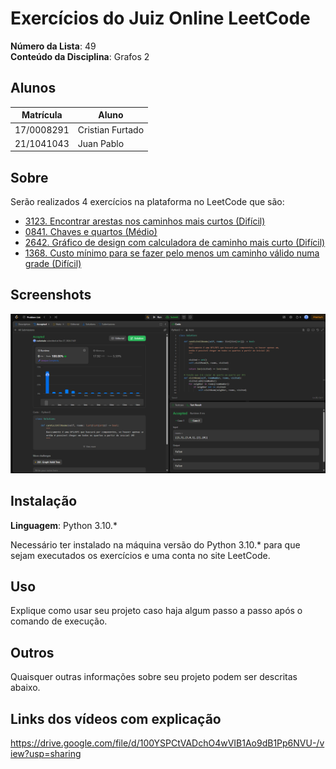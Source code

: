 # Exercícios do Juiz Online LeetCode

**Número da Lista**: 49<br>
**Conteúdo da Disciplina**: Grafos 2<br>

## Alunos
|Matrícula | Aluno |
| -- | -- |
| 17/0008291  |  Cristian Furtado |
| 21/1041043 |  Juan Pablo |

## Sobre 
Serão realizados 4 exercícios na plataforma no LeetCode que são:

- <a href="https://leetcode.com/problems/find-edges-in-shortest-paths/description/">3123. Encontrar arestas nos caminhos mais curtos (Difícil)</a>
- <a href="https://leetcode.com/problems/keys-and-rooms/description/ ">0841. Chaves e quartos (Médio)</a>
- <a href="https://leetcode.com/problems/design-graph-with-shortest-path-calculator/description/">2642. Gráfico de design com calculadora de caminho mais curto (Difícil)</a>
- <a href="https://leetcode.com/problems/minimum-cost-to-make-at-least-one-valid-path-in-a-grid/description/">1368. Custo mínimo para se fazer pelo menos um caminho válido numa grade (Difícil)</a>

## Screenshots
![Aceite do exercício 0841](./imgs/0841_accepted.png "Aceite do exercício 0841")

## Instalação 
**Linguagem**: Python 3.10.*<br>

Necessário ter instalado na máquina versão do Python 3.10.* para que sejam executados os exercícios e uma conta no site LeetCode.

## Uso 
Explique como usar seu projeto caso haja algum passo a passo após o comando de execução.

## Outros 
Quaisquer outras informações sobre seu projeto podem ser descritas abaixo.

## Links dos vídeos com explicação
https://drive.google.com/file/d/100YSPCtVADchO4wVIB1Ao9dB1Pp6NVU-/view?usp=sharing




